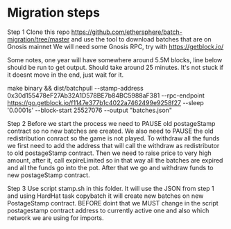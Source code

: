# Migration steps

Step 1
Clone this repo https://github.com/ethersphere/batch-migration/tree/master
and use the tool to download batches that are on Gnosis mainnet
We will need some Gnosis RPC, try with https://getblock.io/

Some notes, one year will have somewhere around 5.5M blocks, line below should be run to get output. Should take around 25 minutes.
It's not stuck if it doesnt move in the end, just wait for it.

make binary && dist/batchpull --stamp-address 0x30d155478eF27Ab32A1D578BE7b84BC5988aF381 --rpc-endpoint https://go.getblock.io/f1147e377b1c4022a7462499e9258f27 --sleep '0.0001s' --block-start 25527076 --output "batches.json"

Step 2
Before we start the process we need to PAUSE old postageStamp contract so no new batches are created.
We also need to PAUSE the old redistribution conract so the game is not played.
To withdraw all the funds we first need to add the address that will call the withdraw as redistributor to old postageStamp contract.
Then we need to raise price to very high amount, after it, call expireLimited so in that way all the batches are expired
and all the funds go into the pot. After that we go and withdraw funds to new postageStamp contract.

Step 3
Use script stamp.sh in this folder. It will use the JSON from step 1 and using HardHat task copybatch
it will create new batches on new PostageStamp contract. BEFORE doint that we MUST change in the script postagestamp contract address
to currently active one and also which network we are using for imports.
